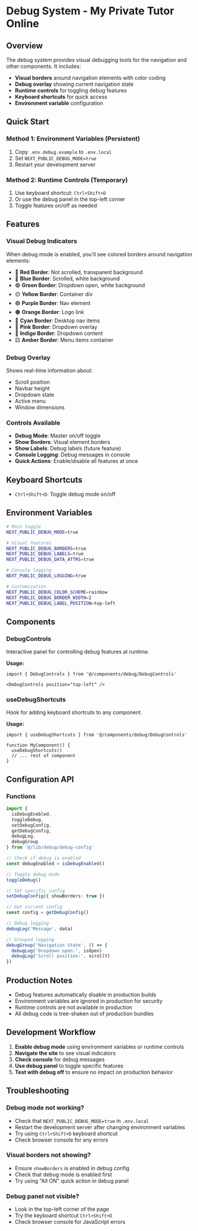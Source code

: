# Debug System - My Private Tutor Online

## Overview

The debug system provides visual debugging tools for the navigation and other components. It includes:

- **Visual borders** around navigation elements with color coding
- **Debug overlay** showing current navigation state
- **Runtime controls** for toggling debug features
- **Keyboard shortcuts** for quick access
- **Environment variable** configuration

## Quick Start

### Method 1: Environment Variables (Persistent)
1. Copy `.env.debug.example` to `.env.local`
2. Set `NEXT_PUBLIC_DEBUG_MODE=true`
3. Restart your development server

### Method 2: Runtime Controls (Temporary)
1. Use keyboard shortcut: `Ctrl+Shift+D`
2. Or use the debug panel in the top-left corner
3. Toggle features on/off as needed

## Features

### Visual Debug Indicators

When debug mode is enabled, you'll see colored borders around navigation elements:

- 🔴 **Red Border**: Not scrolled, transparent background
- 🔵 **Blue Border**: Scrolled, white background  
- 🟢 **Green Border**: Dropdown open, white background
- 🟡 **Yellow Border**: Container div
- 🟣 **Purple Border**: Nav element
- 🟠 **Orange Border**: Logo link
- 🔷 **Cyan Border**: Desktop nav items
- 🩷 **Pink Border**: Dropdown overlay
- 💙 **Indigo Border**: Dropdown content
- 🟨 **Amber Border**: Menu items container

### Debug Overlay

Shows real-time information about:
- Scroll position
- Navbar height
- Dropdown state
- Active menu
- Window dimensions

### Controls Available

- **Debug Mode**: Master on/off toggle
- **Show Borders**: Visual element borders
- **Show Labels**: Debug labels (future feature)
- **Console Logging**: Debug messages in console
- **Quick Actions**: Enable/disable all features at once

## Keyboard Shortcuts

- `Ctrl+Shift+D`: Toggle debug mode on/off

## Environment Variables

```bash
# Main toggle
NEXT_PUBLIC_DEBUG_MODE=true

# Visual features
NEXT_PUBLIC_DEBUG_BORDERS=true
NEXT_PUBLIC_DEBUG_LABELS=true
NEXT_PUBLIC_DEBUG_DATA_ATTRS=true

# Console logging
NEXT_PUBLIC_DEBUG_LOGGING=true

# Customization
NEXT_PUBLIC_DEBUG_COLOR_SCHEME=rainbow
NEXT_PUBLIC_DEBUG_BORDER_WIDTH=2
NEXT_PUBLIC_DEBUG_LABEL_POSITION=top-left
```

## Components

### DebugControls
Interactive panel for controlling debug features at runtime.

**Usage:**
```tsx
import { DebugControls } from '@/components/debug/DebugControls'

<DebugControls position="top-left" />
```

### useDebugShortcuts
Hook for adding keyboard shortcuts to any component.

**Usage:**
```tsx
import { useDebugShortcuts } from '@/components/debug/DebugControls'

function MyComponent() {
  useDebugShortcuts()
  // ... rest of component
}
```

## Configuration API

### Functions

```typescript
import { 
  isDebugEnabled,
  toggleDebug,
  setDebugConfig,
  getDebugConfig,
  debugLog,
  debugGroup
} from '@/lib/debug/debug-config'

// Check if debug is enabled
const debugEnabled = isDebugEnabled()

// Toggle debug mode
toggleDebug()

// Set specific config
setDebugConfig({ showBorders: true })

// Get current config
const config = getDebugConfig()

// Debug logging
debugLog('Message', data)

// Grouped logging
debugGroup('Navigation State', () => {
  debugLog('Dropdown open:', isOpen)
  debugLog('Scroll position:', scrollY)
})
```

## Production Notes

- Debug features automatically disable in production builds
- Environment variables are ignored in production for security
- Runtime controls are not available in production
- All debug code is tree-shaken out of production bundles

## Development Workflow

1. **Enable debug mode** using environment variables or runtime controls
2. **Navigate the site** to see visual indicators
3. **Check console** for debug messages
4. **Use debug panel** to toggle specific features
5. **Test with debug off** to ensure no impact on production behavior

## Troubleshooting

### Debug mode not working?
- Check that `NEXT_PUBLIC_DEBUG_MODE=true` in `.env.local`
- Restart the development server after changing environment variables
- Try using `Ctrl+Shift+D` keyboard shortcut
- Check browser console for any errors

### Visual borders not showing?
- Ensure `showBorders` is enabled in debug config
- Check that debug mode is enabled first
- Try using "All ON" quick action in debug panel

### Debug panel not visible?
- Look in the top-left corner of the page
- Try the keyboard shortcut `Ctrl+Shift+D`
- Check browser console for JavaScript errors